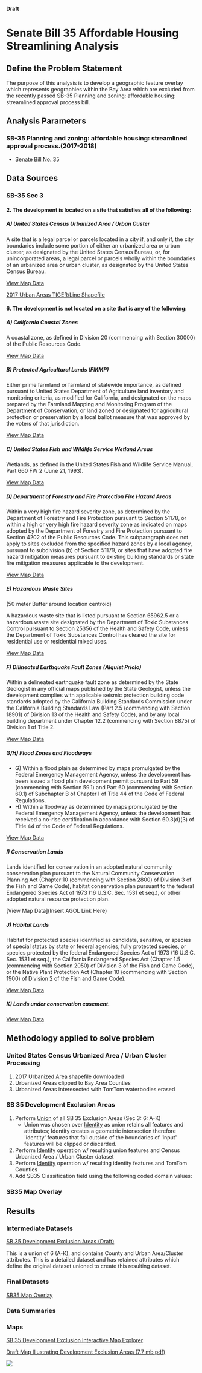 **Draft**

# Senate Bill 35 Affordable Housing Streamlining Analysis

## Define the Problem Statement

The purpose of this analysis is to develop a geographic feature overlay which represents geographies within the Bay Area which are excluded from the recently passed SB-35 Planning and zoning: affordable housing: streamlined approval process bill.  

## Analysis Parameters

### SB-35 Planning and zoning: affordable housing: streamlined approval process.(2017-2018)
- [Senate Bill No. 35](https://leginfo.legislature.ca.gov/faces/billNavClient.xhtml?bill_id=201720180SB35)

## Data Sources

### SB-35 Sec 3

#### 2. The development is located on a site that satisfies all of the following:

##### A) United States Census Urbanized Area / Urban Custer

A site that is a legal parcel or parcels located in a city if, and only if, the city boundaries include some portion of either an urbanized area or urban cluster, as designated by the United States Census Bureau, or, for unincorporated areas, a legal parcel or parcels wholly within the boundaries of an urbanized area or urban cluster, as designated by the United States Census Bureau.
   
[View Map Data](http://mtc.maps.arcgis.com/home/item.html?id=7ed44bd8d6964a21a88205b50fa7c9e7)

[2017 Urban Areas TIGER/Line Shapefile](https://www.census.gov/geo/maps-data/data/tiger-line.html)


#### 6. The development is not located on a site that is any of the following:

##### A) California Coastal Zones

A coastal zone, as defined in Division 20 (commencing with Section 30000) of the Public Resources Code.
   
[View Map Data](http://mtc.maps.arcgis.com/home/item.html?id=ff8001e7d2aa4dcbb56e0594fb6d7c9d)

##### B) Protected Agricultural Lands (FMMP)

Either prime farmland or farmland of statewide importance, as defined pursuant to United States Department of Agriculture land inventory and monitoring criteria, as modified for California, and designated on the maps prepared by the Farmland Mapping and Monitoring Program of the Department of Conservation, or land zoned or designated for agricultural protection or preservation by a local ballot measure that was approved by the voters of that jurisdiction.
   
[View Map Data](http://mtc.maps.arcgis.com/home/item.html?id=a1acb0ac981e4a70948ced1409d06120)

##### C) United States Fish and Wildlife Service Wetland Areas

Wetlands, as defined in the United States Fish and Wildlife Service Manual, Part 660 FW 2 (June 21, 1993).

[View Map Data](http://mtc.maps.arcgis.com/home/item.html?id=a9d61d4a89a04d949e0748e8e532e5cf)

##### D) Department of Forestry and Fire Protection Fire Hazard Areas

Within a very high fire hazard severity zone, as determined by the Department of Forestry and Fire Protection pursuant to Section 51178, or within a high or very high fire hazard severity zone as indicated on maps adopted by the Department of Forestry and Fire Protection pursuant to Section 4202 of the Public Resources Code. This subparagraph does not apply to sites excluded from the specified hazard zones by a local agency, pursuant to subdivision (b) of Section 51179, or sites that have adopted fire hazard mitigation measures pursuant to existing building standards or state fire mitigation measures applicable to the development.
   
[View Map Data](http://mtc.maps.arcgis.com/home/item.html?id=924f1ea2170f47feb54ad3a88da35414)

##### E) Hazardous Waste Sites 
(50 meter Buffer around location centroid)

A hazardous waste site that is listed pursuant to Section 65962.5 or a hazardous waste site designated by the Department of Toxic Substances Control pursuant to Section 25356 of the Health and Safety Code, unless the Department of Toxic Substances Control has cleared the site for residential use or residential mixed uses.
   
[View Map Data](http://mtc.maps.arcgis.com/home/item.html?id=e949a47152b64c0f823bb39a1502e07a)

##### F) Dilineated Earthquake Fault Zones (Alquist Priolo)

Within a delineated earthquake fault zone as determined by the State Geologist in any official maps published by the State Geologist, unless the development complies with applicable seismic protection building code standards adopted by the California Building Standards Commission under the California Building Standards Law (Part 2.5 (commencing with Section 18901) of Division 13 of the Health and Safety Code), and by any local building department under Chapter 12.2 (commencing with Section 8875) of Division 1 of Title 2.
   
[View Map Data](http://mtc.maps.arcgis.com/home/item.html?id=d5b110c4582f45f697bbe0b90b92c801)

##### G/H) Flood Zones and Floodways 

- G) Within a flood plain as determined by maps promulgated by the Federal Emergency Management Agency, unless the development has been issued a flood plain development permit pursuant to Part 59 (commencing with Section 59.1) and Part 60 (commencing with Section 60.1) of Subchapter B of Chapter I of Title 44 of the Code of Federal Regulations.
- H) Within a floodway as determined by maps promulgated by the Federal Emergency Management Agency, unless the development has received a no-rise certification in accordance with Section 60.3(d)(3) of Title 44 of the Code of Federal Regulations.

[View Map Data](http://mtc.maps.arcgis.com/home/item.html?id=01c95836d68e4867a09217f0bcad9c9c)

##### I) Conservation Lands

Lands identified for conservation in an adopted natural community conservation plan pursuant to the Natural Community Conservation Planning Act (Chapter 10 (commencing with Section 2800) of Division 3 of the Fish and Game Code), habitat conservation plan pursuant to the federal Endangered Species Act of 1973 (16 U.S.C. Sec. 1531 et seq.), or other adopted natural resource protection plan.
  
[View Map Data](Insert AGOL Link Here)

##### J) Habitat Lands

Habitat for protected species identified as candidate, sensitive, or species of special status by state or federal agencies, fully protected species, or species protected by the federal Endangered Species Act of 1973 (16 U.S.C. Sec. 1531 et seq.), the California Endangered Species Act (Chapter 1.5 (commencing with Section 2050) of Division 3 of the Fish and Game Code), or the Native Plant Protection Act (Chapter 10 (commencing with Section 1900) of Division 2 of the Fish and Game Code).
 
[View Map Data](http://mtc.maps.arcgis.com/home/item.html?id=c3ab3154473b4145a4e8d7c66694e244)
   
##### K) Lands under conservation easement.
   
[View Map Data](http://mtc.maps.arcgis.com/home/item.html?id=3e38d92bda55453799f854286cee079d)

## Methodology applied to solve problem

### United States Census Urbanized Area / Urban Cluster Processing 

1. 2017 Urbanized Area shapefile downloaded
2. Urbanized Areas clipped to Bay Area Counties 
3. Urbanized Areas interesected with TomTom waterbodies erased 

### SB 35 Development Exclusion Areas

1. Perform [Union](http://pro.arcgis.com/en/pro-app/tool-reference/analysis/union.htm) of all SB 35 Exclusion Areas (Sec 3: 6: A-K)
   - Union was chosen over [Identity](http://pro.arcgis.com/en/pro-app/tool-reference/analysis/identity.htm) as union retains all features and attributes; Identity creates a geometric intersection therefore 'identity' features that fall outside of the boundaries of 'input' features will be clipped or discarded.
2. Perform [Identity](http://pro.arcgis.com/en/pro-app/tool-reference/analysis/identity.htm) operation w/ resulting union features and Census Urbanized Area / Urban Cluster dataset 
3. Perform [Identity](http://pro.arcgis.com/en/pro-app/tool-reference/analysis/identity.htm) operation w/ resulting identity features and TomTom Counties
4. Add SB35 Classification field using the following coded domain values:


### SB35 Map Overlay 

## Results 

### Intermediate Datasets 

[SB 35 Development Exclusion Areas (Draft)](http://mtc.maps.arcgis.com/home/item.html?id=bfb749aaa6354c02a451930b5429e058)

This is a union of 6 (A-K), and contains County and Urban Area/Cluster attributes. This is a detailed dataset and has retained attributes which define the original dataset unioned to create this resulting dataset. 

### Final Datasets 

[SB35 Map Overlay](http://mtc.maps.arcgis.com/home/item.html?id=db31a2a5392f479e976e39fbee80e82e#overview)

### Data Summaries

### Maps 

[SB 35 Development Exclusion Interactive Map Explorer](http://mtc.maps.arcgis.com/home/item.html?id=8198cf51d0c5459484b95cea6d04e86d)

[Draft Map Illustrating Development Exclusion Areas (7.7 mb pdf)](https://mtcdrive.box.com/s/awhypc55gmhxvnp5z7i8ez8vx99b1t77)

![](https://mtcdrive.box.com/shared/static/dem8vwzzo655mfkq74146log5k1o5nhw.png)
